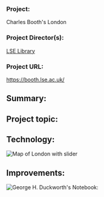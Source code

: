 ### Project: ###  
 Charles Booth's London   
### Project Director(s): ###  
[LSE Library](lse.ac.uk/Library)  
### Project URL: ###  
https://booth.lse.ac.uk/


## Summary: ## 

## Project topic: ##

## Technology: ##

![Map of London with slider](https://kendyllmb.github.io/kendyllmb/images/map.jpeg)


## Improvements: ##

![George H. Duckworth's Notebook:](https://kendyllmb.github.io/kendyllmb/images/notebook.jpeg)
